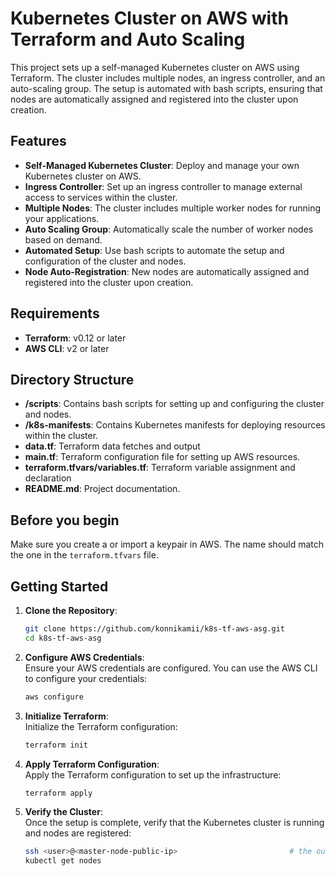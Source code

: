 # Kubernetes Cluster on AWS with Terraform and Auto Scaling

This project sets up a self-managed Kubernetes cluster on AWS using Terraform. The cluster includes multiple nodes, an ingress controller, and an auto-scaling group. The setup is automated with bash scripts, ensuring that nodes are automatically assigned and registered into the cluster upon creation.

## Features

- **Self-Managed Kubernetes Cluster**: Deploy and manage your own Kubernetes cluster on AWS.
- **Ingress Controller**: Set up an ingress controller to manage external access to services within the cluster.
- **Multiple Nodes**: The cluster includes multiple worker nodes for running your applications.
- **Auto Scaling Group**: Automatically scale the number of worker nodes based on demand.
- **Automated Setup**: Use bash scripts to automate the setup and configuration of the cluster and nodes.
- **Node Auto-Registration**: New nodes are automatically assigned and registered into the cluster upon creation.


## Requirements

- **Terraform**: v0.12 or later
- **AWS CLI**: v2 or later 

## Directory Structure

- **/scripts**: Contains bash scripts for setting up and configuring the cluster and nodes.
- **/k8s-manifests**: Contains Kubernetes manifests for deploying resources within the cluster.
- **data.tf**: Terraform data fetches and output
- **main.tf**: Terraform configuration file for setting up AWS resources.
- **terraform.tfvars/variables.tf**: Terraform variable assignment and declaration
- **README.md**: Project documentation.

## Before you begin

Make sure you create a or import a keypair in AWS. The name should match the one in the `terraform.tfvars` file.

## Getting Started

1. **Clone the Repository**:
   ```sh
   git clone https://github.com/konnikamii/k8s-tf-aws-asg.git
   cd k8s-tf-aws-asg
   ```

2. **Configure AWS Credentials**:  
Ensure your AWS credentials are configured. You can use the AWS CLI to configure your credentials:

   ```sh
   aws configure
   ```

3. **Initialize Terraform**:  
Initialize the Terraform configuration:

   ```sh
   terraform init
   ```

4. **Apply Terraform Configuration**:  
Apply the Terraform configuration to set up the infrastructure:

   ```sh
   terraform apply
   ```

5. **Verify the Cluster**:  
Once the setup is complete, verify that the Kubernetes cluster is running and nodes are registered:

   ```sh
   ssh <user>@<master-node-public-ip>                         # the output prints the command
   kubectl get nodes
   ```

   

 